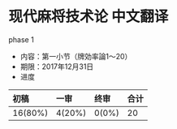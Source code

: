 # 现代麻将技术论 中文翻译

phase 1

* 内容：第一小节（牌効率論1～20）
* 期限：2017年12月31日
* 进度

| 初稿 | 一审 | 终审 | 合计 |
| :--- | :--- | :--- | :--- |
| 16\(80%\) | 4\(20%\) | 0\(0%\) | 20 |


